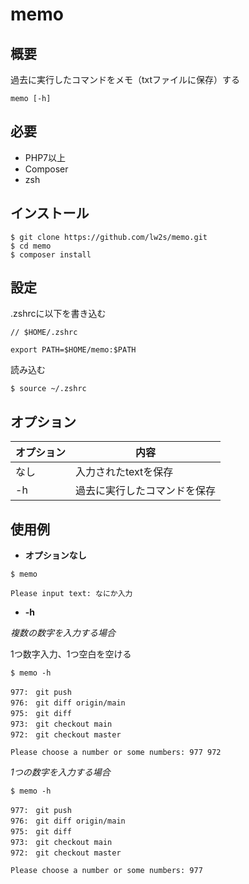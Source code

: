 # memo 

## 概要

過去に実行したコマンドをメモ（txtファイルに保存）する

```
memo [-h]
```

## 必要

- PHP7以上
- Composer
- zsh

## インストール

```
$ git clone https://github.com/lw2s/memo.git
$ cd memo
$ composer install
```

## 設定

.zshrcに以下を書き込む
```
// $HOME/.zshrc

export PATH=$HOME/memo:$PATH
```

読み込む
```
$ source ~/.zshrc
```

## オプション

|  オプション  |  内容  |
| ---- | ---- |
|  なし |   入力されたtextを保存   |
|  -h  |  過去に実行したコマンドを保存 |

## 使用例

- **オプションなし**
```
$ memo

Please input text: なにか入力
```

- **-h**

_複数の数字を入力する場合_

1つ数字入力、1つ空白を空ける

 ```
$ memo -h
 
977:　git push
976:　git diff origin/main
975:　git diff
973:　git checkout main
972:　git checkout master

Please choose a number or some numbers: 977 972
 ```

_1つの数字を入力する場合_

```
$ memo -h
 
977:　git push
976:　git diff origin/main
975:　git diff
973:　git checkout main
972:　git checkout master

Please choose a number or some numbers: 977
 ```